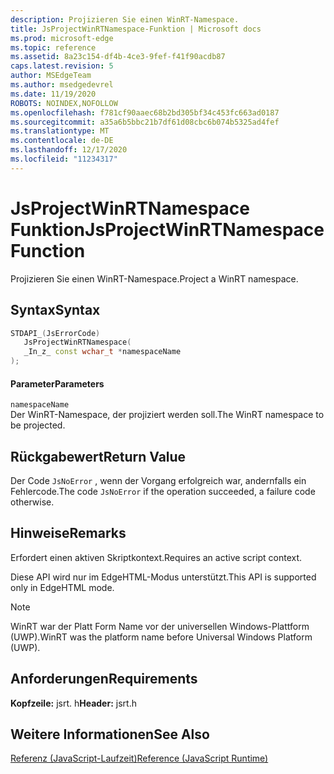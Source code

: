 ```yaml
---
description: Projizieren Sie einen WinRT-Namespace.
title: JsProjectWinRTNamespace-Funktion | Microsoft docs
ms.prod: microsoft-edge
ms.topic: reference
ms.assetid: 8a23c154-df4b-4ce3-9fef-f41f90acdb87
caps.latest.revision: 5
author: MSEdgeTeam
ms.author: msedgedevrel
ms.date: 11/19/2020
ROBOTS: NOINDEX,NOFOLLOW
ms.openlocfilehash: f781cf90aaec68b2bd305bf34c453fc663ad0187
ms.sourcegitcommit: a35a6b5bbc21b7df61d08cbc6b074b5325ad4fef
ms.translationtype: MT
ms.contentlocale: de-DE
ms.lasthandoff: 12/17/2020
ms.locfileid: "11234317"
---
```

# <span data-ttu-id="31256-103">JsProjectWinRTNamespace Funktion</span><span class="sxs-lookup"><span data-stu-id="31256-103">JsProjectWinRTNamespace Function</span></span>

<span data-ttu-id="31256-104">Projizieren Sie einen WinRT-Namespace.</span><span class="sxs-lookup"><span data-stu-id="31256-104">Project a WinRT namespace.</span></span>  
  
## <span data-ttu-id="31256-105">Syntax</span><span class="sxs-lookup"><span data-stu-id="31256-105">Syntax</span></span>  
  
```cpp  
STDAPI_(JsErrorCode)  
   JsProjectWinRTNamespace(  
   _In_z_ const wchar_t *namespaceName  
);  
```  
  
#### <span data-ttu-id="31256-106">Parameter</span><span class="sxs-lookup"><span data-stu-id="31256-106">Parameters</span></span>  
 `namespaceName`  
 <span data-ttu-id="31256-107">Der WinRT-Namespace, der projiziert werden soll.</span><span class="sxs-lookup"><span data-stu-id="31256-107">The WinRT namespace to be projected.</span></span>  
  
## <span data-ttu-id="31256-108">Rückgabewert</span><span class="sxs-lookup"><span data-stu-id="31256-108">Return Value</span></span>  
 <span data-ttu-id="31256-109">Der Code `JsNoError` , wenn der Vorgang erfolgreich war, andernfalls ein Fehlercode.</span><span class="sxs-lookup"><span data-stu-id="31256-109">The code `JsNoError` if the operation succeeded, a failure code otherwise.</span></span>  
  
## <span data-ttu-id="31256-110">Hinweise</span><span class="sxs-lookup"><span data-stu-id="31256-110">Remarks</span></span>  
 <span data-ttu-id="31256-111">Erfordert einen aktiven Skriptkontext.</span><span class="sxs-lookup"><span data-stu-id="31256-111">Requires an active script context.</span></span>  
  
 <span data-ttu-id="31256-112">Diese API wird nur im EdgeHTML-Modus unterstützt.</span><span class="sxs-lookup"><span data-stu-id="31256-112">This API is supported only in EdgeHTML mode.</span></span>  
  
> [!NOTE]
>  <span data-ttu-id="31256-113">WinRT war der Platt Form Name vor der universellen Windows-Plattform (UWP).</span><span class="sxs-lookup"><span data-stu-id="31256-113">WinRT was the platform name before Universal Windows Platform (UWP).</span></span>  
  
## <span data-ttu-id="31256-114">Anforderungen</span><span class="sxs-lookup"><span data-stu-id="31256-114">Requirements</span></span>  
 <span data-ttu-id="31256-115">**Kopfzeile:** jsrt. h</span><span class="sxs-lookup"><span data-stu-id="31256-115">**Header:** jsrt.h</span></span>  
  
## <span data-ttu-id="31256-116">Weitere Informationen</span><span class="sxs-lookup"><span data-stu-id="31256-116">See Also</span></span>  
 [<span data-ttu-id="31256-117">Referenz (JavaScript-Laufzeit)</span><span class="sxs-lookup"><span data-stu-id="31256-117">Reference (JavaScript Runtime)</span></span>](../chakra-hosting/reference-javascript-runtime.md)
